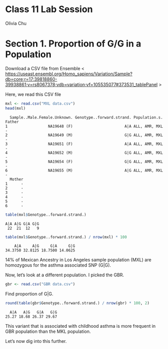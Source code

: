 Class 11 Lab Session
================
Olivia Chu

# Section 1. Proportion of G/G in a Population

Download a CSV file from Ensemble \<
https://useast.ensembl.org/Homo_sapiens/Variation/Sample?db=core;r=17:39818860-39938861;v=rs8067378;vdb=variation;vf=105535077#373531_tablePanel
\>

Here, we read this CSV file

``` r
mxl <- read.csv("MXL data.csv")
head(mxl)
```

      Sample..Male.Female.Unknown. Genotype..forward.strand. Population.s. Father
    1                  NA19648 (F)                       A|A ALL, AMR, MXL      -
    2                  NA19649 (M)                       G|G ALL, AMR, MXL      -
    3                  NA19651 (F)                       A|A ALL, AMR, MXL      -
    4                  NA19652 (M)                       G|G ALL, AMR, MXL      -
    5                  NA19654 (F)                       G|G ALL, AMR, MXL      -
    6                  NA19655 (M)                       A|G ALL, AMR, MXL      -
      Mother
    1      -
    2      -
    3      -
    4      -
    5      -
    6      -

``` r
table(mxl$Genotype..forward.strand.)
```


    A|A A|G G|A G|G 
     22  21  12   9 

``` r
table(mxl$Genotype..forward.strand.) / nrow(mxl) * 100
```


        A|A     A|G     G|A     G|G 
    34.3750 32.8125 18.7500 14.0625 

14% of Mexican Ancestry in Los Angeles sample population (MXL) are
homozygous for the asthma associated SNP (G\|G).

Now, let’s look at a different population. I picked the GBR.

``` r
gbr <- read.csv("GBR data.csv")
```

Find proportion of G\|G.

``` r
round(table(gbr$Genotype..forward.strand.) / nrow(gbr) * 100, 2)
```


      A|A   A|G   G|A   G|G 
    25.27 18.68 26.37 29.67 

This variant that is associated with childhood asthma is more frequent
in GBR population than the MKL population.

Let’s now dig into this further.
